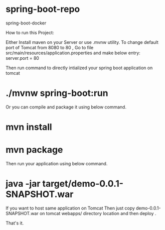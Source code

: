 # spring-boot-repo
spring-boot-docker


How to run this Project:

Either Install maven on your Server or use .mvnw utility.
To change default port of Tomcat from 8080 to 80 , Go to file src/main/resources/application.properties and make below entry:
server.port = 80

Then run command to directly intialized your spring boot application on tomcat
# ./mvnw spring-boot:run

Or you can compile and package it using below command.
# mvn install
# mvn package

Then run your application using below command.

# java -jar target/demo-0.0.1-SNAPSHOT.war

If you want to host same application on Tomcat Then just copy demo-0.0.1-SNAPSHOT.war on tomcat webapps/ directory location and then deploy .

That's it. 
